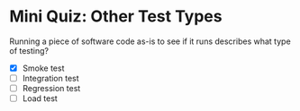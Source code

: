 # Mini Quiz: Other Test Types

Running a piece of software code as-is to see if it runs describes what type of testing?
- [x] Smoke test
- [ ] Integration test
- [ ] Regression test
- [ ] Load test
